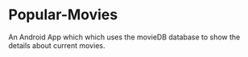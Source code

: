 Popular-Movies
==========

An Android App which which uses the movieDB database to show the details 
about current movies.
